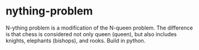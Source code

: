 # nything-problem
N-ything problem is a modification of the N-queen problem. The difference is that chess is considered not only queen (queen), but also includes knights, elephants (bishops), and rooks. Build in python.
